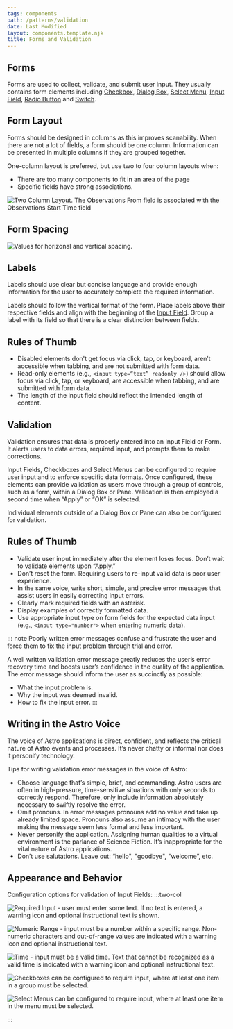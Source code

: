 ```yaml
---
tags: components
path: /patterns/validation
date: Last Modified
layout: components.template.njk
title: Forms and Validation
---
```


## Forms

Forms are used to collect, validate, and submit user input. They usually contains form elements including [Checkbox](/components/checkbox), [Dialog Box](/components/dialog-box), [Select Menu](/components/select), [Input Field](/components/input-field), [Radio Button](/components/radio-button) and [Switch](/components/switch).

## Form Layout
Forms should be designed in columns as this improves scanability. When there are not a lot of fields, a form should be one column. Information can be presented in multiple columns if they are grouped together.

One-column layout is preferred, but use two to four column layouts when:
- There are too many components to fit in an area of the page
- Specific fields have strong associations. 

![Two Column Layout. The Observations From field is associated with the Observations Start Time field](/img/patterns/forms-layout.png)

## Form Spacing

![Values for horizonal and vertical spacing.](/img/patterns/forms-spacing.png)

## Labels

Labels should use clear but concise language and provide enough information for the user to accurately complete the required information.

Labels should follow the vertical format of the form. Place labels above their respective fields and align with the beginning of the [Input Field](/components/input-field). Group a label with its field so that there is a clear distinction between fields.


## Rules of Thumb

- Disabled elements don't get focus via click, tap, or keyboard, aren’t accessible when tabbing, and are not submitted with form data.
- Read-only elements (e.g., `<input type=“text” readonly />`) should allow focus via click, tap, or keyboard, are accessible when tabbing, and are submitted with form data.
- The length of the input field should reflect the intended length of content.

## Validation

Validation ensures that data is properly entered into an Input Field or Form. It alerts users to data errors, required input, and prompts them to make corrections.

Input Fields, Checkboxes and Select Menus can be configured to require user input and to enforce specific data formats. Once configured, these elements can provide validation as users move through a group of controls, such as a form, within a Dialog Box or Pane. Validation is then employed a second time when “Apply” or “OK” is selected.

Individual elements outside of a Dialog Box or Pane can also be configured for validation.

## Rules of Thumb

- Validate user input immediately after the element loses focus. Don’t wait to validate elements upon “Apply.”
- Don’t reset the form. Requiring users to re-input valid data is poor user experience.
- In the same voice, write short, simple, and precise error messages that assist users in easily correcting input errors.
- Clearly mark required fields with an asterisk.
- Display examples of correctly formatted data.
- Use appropriate input type on form fields for the expected data input (e.g., `<input type="number">` when entering numeric data).

::: note Poorly written error messages confuse and frustrate the user and force them to fix the input problem through trial and error.

A well written validation error message greatly reduces the user’s error recovery time and boosts user’s confidence in the quality of the application. The error message should inform the user as succinctly as possible:

- What the input problem is.
- Why the input was deemed invalid.
- How to fix the input error.
  :::

## Writing in the Astro Voice

The voice of Astro applications is direct, confident, and reflects the critical nature of Astro events and processes. It’s never chatty or informal nor does it personify technology.

Tips for writing validation error messages in the voice of Astro:

- Choose language that’s simple, brief, and commanding. Astro users are often in high-pressure, time-sensitive situations with only seconds to correctly respond. Therefore, only include information absolutely necessary to swiftly resolve the error.
- Omit pronouns. In error messages pronouns add no value and take up already limited space. Pronouns also assume an intimacy with the user making the message seem less formal and less important.
- Never personify the application. Assigning human qualities to a virtual environment is the parlance of Science Fiction. It’s inappropriate for the vital nature of Astro applications.
- Don’t use salutations. Leave out: “hello", "goodbye", "welcome”, etc.

## Appearance and Behavior

Configuration options for validation of Input Fields:
:::two-col

![Required Input - user must enter some text. If no text is entered, a warning icon and optional instructional text is shown.](/img/patterns/val-required-input.png 'Required Input - user must enter some text. If no text is entered, a warning icon and optional instructional text is shown.')

![Numeric Range - input must be a number within a specific range. Non-numeric characters and out-of-range values are indicated with a warning icon and optional instructional text.](/img/patterns/val-numeric-range.png 'Numeric Range - input must be a number within a specific range. Non-numeric characters and out-of-range values are indicated with a warning icon and optional instructional text.')

![Time - input must be a valid time. Text that cannot be recognized as a valid time is indicated with a warning icon and optional instructional text.](/img/patterns/val-time.png 'Time - input must be a valid time. Text that cannot be recognized as a valid time is indicated with a warning icon and optional instructional text.')

![Checkboxes can be configured to require input, where at least one item in a group must be selected.](/img/patterns/val-group-checkbox.png 'Checkboxes can be configured to require input, where at least one item in a group must be selected.')

![Select Menus can be configured to require input, where at least one item in the menu must be selected.](/img/patterns/val-select-menu-input.png 'Select Menus can be configured to require input, where at least one item in the menu must be selected.')

:::

